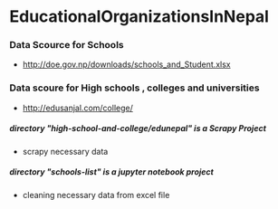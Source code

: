 # EducationalOrganizationsInNepal

### Data Scource for Schools 
- http://doe.gov.np/downloads/schools_and_Student.xlsx

### Data scoure for High schools , colleges and universities
- http://edusanjal.com/college/

##### directory "high-school-and-college/edunepal" is a Scrapy Project
- scrapy necessary data 

##### directory "schools-list" is a jupyter notebook project 
- cleaning necessary data from excel file 



